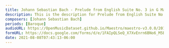 ```yaml
---
title: Johann Sebastian Bach - Prelude from English Suite No. 3 in G Major (1)
description: This is the description for Prelude from English Suite No. 3 in G Major by Johann Sebastian Bach
composers: [Johann Sebastian Bach]
periods: [Baroque]
audioURL: https://OpenMusicDataset.github.io/Maestro/maestro-v3.0.0/2013/ORIG-MIDI_02_7_7_13_Group__MID--AUDIO_16_R1_2013_wav--1.midi
formURL: https://docs.google.com/forms/d/e/1FAIpQLSeQ_X7XvEnrn6BNo6_M5BPjwsecgO1sJwQ6U3sTYqnBpmjtTQ/viewform
date: 2021-08-08T07:43:13-06:00
---
```

